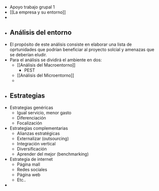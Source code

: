 - Apoyo trabajo grupal 1
- [[La empresa y su entorno]]
-
- ## Análisis del entorno
- El propósito de este análisis consiste en elaborar una lista de oprtunidades que podrían beneficiar al proyecto solcial y amenazas que se deberían eludir.
- Para el análisis se dividirá el ambiente en dos:
	- [[Análisis del Macroentorno]]
		- PEST
	- [[Análisis del Microentorno]]
	-
- ## Estrategias
- Estrategias genéricas
	- Igual servicio, menor gasto
	- Diferenciación
	- Focalización
- Estrategias complementarias
	- Alianzas estratégicas
	- Externalizar (outsourcing)
	- Integración vertical
	- Diversificación
	- Aprender del mejor (benchmarking)
- Estrategia de internet
	- Página mall
	- Redes sociales
	- Página web
	- Etc..
-